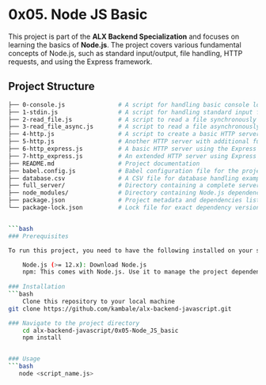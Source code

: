 # 0x05. Node JS Basic

This project is part of the **ALX Backend Specialization** and focuses on learning the basics of **Node.js**. The project covers various fundamental concepts of Node.js, such as standard input/output, file handling, HTTP requests, and using the Express framework.

## Project Structure

```bash
├── 0-console.js               # A script for handling basic console log inputs in Node.js
├── 1-stdin.js                 # A script for handling standard input from the command line
├── 2-read_file.js             # A script to read a file synchronously using Node.js
├── 3-read_file_async.js       # A script to read a file asynchronously using Node.js
├── 4-http.js                  # A script to create a basic HTTP server using Node.js
├── 5-http.js                  # Another HTTP server with additional functionalities
├── 6-http_express.js          # A basic HTTP server using the Express framework
├── 7-http_express.js          # An extended HTTP server using Express with more features
├── README.md                  # Project documentation
├── babel.config.js            # Babel configuration file for the project
├── database.csv               # A CSV file for database handling example
├── full_server/               # Directory containing a complete server implementation
├── node_modules/              # Directory containing Node.js dependencies
├── package.json               # Project metadata and dependencies list
└── package-lock.json          # Lock file for exact dependency versions


```bash
### Prerequisites

To run this project, you need to have the following installed on your system:

    Node.js (>= 12.x): Download Node.js
    npm: This comes with Node.js. Use it to manage the project dependencies.
   
### Installation
```bash
	Clone this repository to your local machine
git clone https://github.com/kambale/alx-backend-javascript.git

### Navigate to the project directory
	cd alx-backend-javascript/0x05-Node_JS_basic
	npm install


### Usage
```bash
   node <script_name.js>